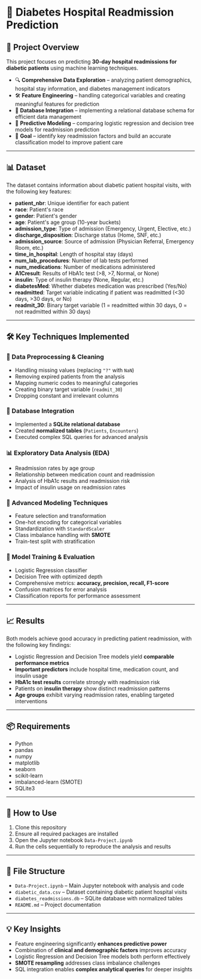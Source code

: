 # 🏥 Diabetes Hospital Readmission Prediction  

## 📌 Project Overview  
This project focuses on predicting **30-day hospital readmissions for diabetic patients** using machine learning techniques.  

- 🔍 **Comprehensive Data Exploration** – analyzing patient demographics, hospital stay information, and diabetes management indicators  
- 🛠 **Feature Engineering** – handling categorical variables and creating meaningful features for prediction  
- 💾 **Database Integration** – implementing a relational database schema for efficient data management  
- 🤖 **Predictive Modeling** – comparing logistic regression and decision tree models for readmission prediction  
- 🎯 **Goal** – identify key readmission factors and build an accurate classification model to improve patient care  

---

## 📊 Dataset  
The dataset contains information about diabetic patient hospital visits, with the following key features:  

- **patient_nbr**: Unique identifier for each patient  
- **race**: Patient's race  
- **gender**: Patient's gender  
- **age**: Patient's age group (10-year buckets)  
- **admission_type**: Type of admission (Emergency, Urgent, Elective, etc.)  
- **discharge_disposition**: Discharge status (Home, SNF, etc.)  
- **admission_source**: Source of admission (Physician Referral, Emergency Room, etc.)  
- **time_in_hospital**: Length of hospital stay (days)  
- **num_lab_procedures**: Number of lab tests performed  
- **num_medications**: Number of medications administered  
- **A1Cresult**: Results of HbA1c test (>8, >7, Normal, or None)  
- **insulin**: Type of insulin therapy (None, Regular, etc.)  
- **diabetesMed**: Whether diabetes medication was prescribed (Yes/No)  
- **readmitted**: Target variable indicating if patient was readmitted (<30 days, >30 days, or No)  
- **readmit_30**: Binary target variable (1 = readmitted within 30 days, 0 = not readmitted within 30 days)  

---

## 🛠 Key Techniques Implemented  

### 🔧 Data Preprocessing & Cleaning  
- Handling missing values (replacing `"?"` with `NaN`)  
- Removing expired patients from the analysis  
- Mapping numeric codes to meaningful categories  
- Creating binary target variable (`readmit_30`)  
- Dropping constant and irrelevant columns  

### 💾 Database Integration  
- Implemented a **SQLite relational database**  
- Created **normalized tables** (`Patients`, `Encounters`)  
- Executed complex SQL queries for advanced analysis  

### 📊 Exploratory Data Analysis (EDA)  
- Readmission rates by age group  
- Relationship between medication count and readmission  
- Analysis of HbA1c results and readmission risk  
- Impact of insulin usage on readmission rates  

### 🧮 Advanced Modeling Techniques  
- Feature selection and transformation  
- One-hot encoding for categorical variables  
- Standardization with `StandardScaler`  
- Class imbalance handling with **SMOTE**  
- Train-test split with stratification  

### 🤖 Model Training & Evaluation  
- Logistic Regression classifier  
- Decision Tree with optimized depth  
- Comprehensive metrics: **accuracy, precision, recall, F1-score**  
- Confusion matrices for error analysis  
- Classification reports for performance assessment  

---

## 📈 Results  
Both models achieve good accuracy in predicting patient readmission, with the following key findings:  

- Logistic Regression and Decision Tree models yield **comparable performance metrics**  
- **Important predictors** include hospital time, medication count, and insulin usage  
- **HbA1c test results** correlate strongly with readmission risk  
- Patients on **insulin therapy** show distinct readmission patterns  
- **Age groups** exhibit varying readmission rates, enabling targeted interventions  

---

## 📦 Requirements  
- Python  
- pandas  
- numpy  
- matplotlib  
- seaborn  
- scikit-learn  
- imbalanced-learn (SMOTE)  
- SQLite3  

---

## 🚀 How to Use  
1. Clone this repository  
2. Ensure all required packages are installed  
3. Open the Jupyter notebook `Data-Project.ipynb`  
4. Run the cells sequentially to reproduce the analysis and results  

---

## 📂 File Structure  
- `Data-Project.ipynb` – Main Jupyter notebook with analysis and code  
- `diabetic_data.csv` – Dataset containing diabetic patient hospital visits  
- `diabetes_readmissions.db` – SQLite database with normalized tables  
- `README.md` – Project documentation  

---

## 💡 Key Insights  
- Feature engineering significantly **enhances predictive power**  
- Combination of **clinical and demographic factors** improves accuracy  
- Logistic Regression and Decision Tree models both perform effectively  
- **SMOTE resampling** addresses class imbalance challenges  
- SQL integration enables **complex analytical queries** for deeper insights  
